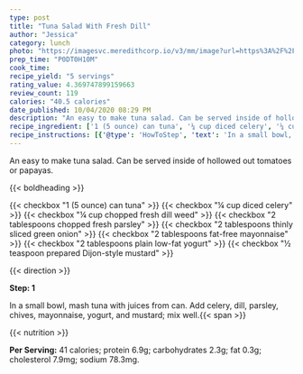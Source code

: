```yaml
---
type: post
title: "Tuna Salad With Fresh Dill"
author: "Jessica"
category: lunch
photo: "https://imagesvc.meredithcorp.io/v3/mm/image?url=https%3A%2F%2Fimages.media-allrecipes.com%2Fuserphotos%2F193187.jpg"
prep_time: "P0DT0H10M"
cook_time: 
recipe_yield: "5 servings"
rating_value: 4.369747899159663
review_count: 119
calories: "40.5 calories"
date_published: 10/04/2020 08:29 PM
description: "An easy to make tuna salad. Can be served inside of hollowed out tomatoes or papayas."
recipe_ingredient: ['1 (5 ounce) can tuna', '¼ cup diced celery', '¼ cup chopped fresh dill weed', '2 tablespoons chopped fresh parsley', '2 tablespoons thinly sliced green onion', '2 tablespoons fat-free mayonnaise', '2 tablespoons plain low-fat yogurt', '½ teaspoon prepared Dijon-style mustard']
recipe_instructions: [{'@type': 'HowToStep', 'text': 'In a small bowl, mash tuna with juices from can. Add celery, dill, parsley, chives, mayonnaise, yogurt, and mustard; mix well.\n'}]
---
```


An easy to make tuna salad. Can be served inside of hollowed out tomatoes or papayas. 

{{< boldheading >}}

{{< checkbox "1 (5 ounce) can tuna" >}}
{{< checkbox "¼ cup diced celery" >}}
{{< checkbox "¼ cup chopped fresh dill weed" >}}
{{< checkbox "2 tablespoons chopped fresh parsley" >}}
{{< checkbox "2 tablespoons thinly sliced green onion" >}}
{{< checkbox "2 tablespoons fat-free mayonnaise" >}}
{{< checkbox "2 tablespoons plain low-fat yogurt" >}}
{{< checkbox "½ teaspoon prepared Dijon-style mustard" >}}


{{< direction >}}

**Step: 1**

In a small bowl, mash tuna with juices from can. Add celery, dill, parsley, chives, mayonnaise, yogurt, and mustard; mix well.{{< span >}}

{{< nutrition >}}

**Per Serving:** 41 calories; protein 6.9g; carbohydrates 2.3g; fat 0.3g; cholesterol 7.9mg; sodium 78.3mg.